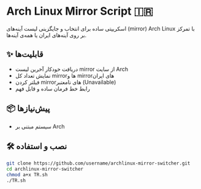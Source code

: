 # Arch Linux Mirror Script 🇮🇷

اسکریپتی ساده برای انتخاب و جایگزینی لیست آینه‌های (mirror) Arch Linux با تمرکز بر روی آینه‌های ایران یا همه‌ی آینه‌ها.

## ✨ قابلیت‌ها

- دریافت خودکار آخرین لیست mirror از سایت Arch
- نمایش تعداد کل mirrorها و mirrorهای ایران
- فیلتر کردن mirrorهای نامعتبر (Unavailable)
- رابط خط فرمان ساده و قابل فهم

## 📦 پیش‌نیازها

- سیستم مبتنی بر Arch

## 🛠 نصب و استفاده

```bash
git clone https://github.com/username/archlinux-mirror-switcher.git
cd archlinux-mirror-switcher
chmod a+x TR.sh
./TR.sh
